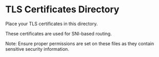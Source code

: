 # TLS Certificates Directory

Place your TLS certificates in this directory. 

These certificates are used for SNI-based routing.

Note: Ensure proper permissions are set on these files as they contain sensitive security information.

